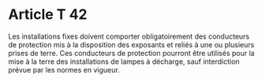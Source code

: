# Article T 42

Les installations fixes doivent comporter obligatoirement des conducteurs de protection mis à la disposition des exposants et reliés à une ou plusieurs prises de terre. Ces conducteurs de protection pourront être utilisés pour la mise à la terre des installations de lampes à décharge, sauf interdiction prévue par les normes en vigueur.
